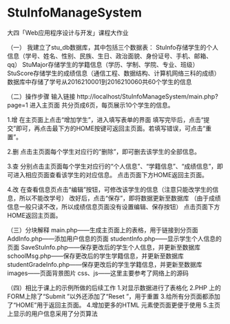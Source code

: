 # StuInfoManageSystem
大四「Web应用程序设计与开发」课程大作业

（一）
我建立了stu_db数据库，其中包括三个数据表：
StuInfo存储学生的个人信息（学号、姓名、性别、民族、生日、政治面貌、身份证号、手机、邮箱、qq）
StuMajor存储学生的学籍信息（学历、学制、学院、专业、班级）
StuScore存储学生的成绩信息（通信工程、数据结构、计算机网络三科的成绩）
数据库中存储了学号从2016210001到2016210060共60个学生的信息


（二）操作步骤
输入链接 http://localhost/StuInfoManageSystem/main.php?page=1 进入主页面
共分页成6页，每页展示10个学生的信息。

1.增
在主页面上点击“增加学生”，进入填写表单的界面
填写完毕后，点击“提交”即可，再点击最下方的HOME按键可返回主页面。若填写错误，可点击“重置”。

2.删
点击主页面每个学生对应行的“删除”，即可删去该学生的全部信息。

3.查
分别点击主页面每个学生对应行的“个人信息”、“学籍信息”、“成绩信息”，即可进入相应页面查看该学生的对应信息。
点击页面下方HOME返回主页面。

4.改
在查看信息页点击“编辑”按钮，可修改该学生的信息（注意只能改学生的信息，所以不能改学号）
改好后，点击“保存”，即将数据更新至数据库
（由于成绩信息一般只读不改，所以成绩信息页面没有设置编辑、保存按钮）
点击页面下方HOME返回主页面。


（三）分块解释
main.php——生成主页面上的表格，用于链接到分页面
AddInfo.php——添加用户信息的页面
studentInfo.php——显示学生个人信息的页面
SaveStuInfo.php——保存更改后的学生个人信息，并更新至数据库
schoolMsg.php——保存更改后的学生学籍信息，并更新至数据库
studentGradeInfo.php——保存更改后的学生学籍信息，并更新至数据库
images——页面背景图片
css、js——这里主要参考了网络上的源码


（四）相比于课上的示例所做的后续工作
1.对显示数据进行了表格化
2.PHP 上的FORM上除了“Submit ”以外还添加了“Reset ”，用于重置
3.给所有分页面都添加了“HOME”用于返回主页面。
4.增加更多的HTML 元素使页面更便于使用
5.主页上显示的用户信息采用了分页算法 
